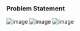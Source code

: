 ### Problem Statement

![image](https://user-images.githubusercontent.com/36649115/40599776-a928efee-6203-11e8-8d72-611803885fc2.png)
![image](https://user-images.githubusercontent.com/36649115/40599793-bb010f9e-6203-11e8-9395-1165c6c52b2d.png)
![image](https://user-images.githubusercontent.com/36649115/40599815-cada8dd2-6203-11e8-9aab-648a7f353fac.png)
